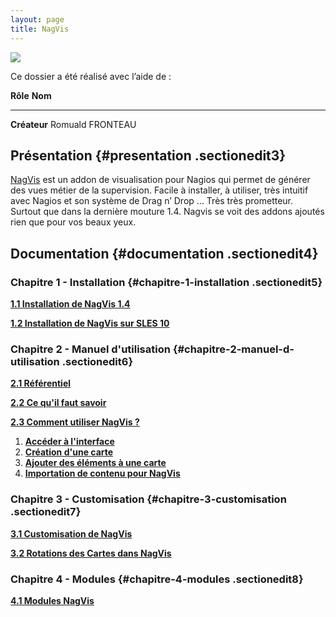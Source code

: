 ```yaml
---
layout: page
title: NagVis
---
```


[![](../..//assets/media/addons/addons/nagvis/nagvis.png)](../..//_detail/addons/addons/nagvis/nagvis.png@id=nagios%253Aaddons%253Anagvis%253Astart.html "addons:addons:nagvis:nagvis.png")

Ce dossier a été réalisé avec l’aide de :

  **Rôle**       **Nom**
  -------------- ------------------
  **Créateur**   Romuald FRONTEAU

Présentation {#presentation .sectionedit3}
------------

[NagVis](http://www.nagvis.org/ "http://www.nagvis.org/") est un addon
de visualisation pour Nagios qui permet de générer des vues métier de la
supervision. Facile à installer, à utiliser, très intuitif avec Nagios
et son système de Drag n’ Drop … Très très prometteur. Surtout que dans
la dernière mouture 1.4. Nagvis se voit des addons ajoutés rien que pour
vos beaux yeux.

Documentation {#documentation .sectionedit4}
-------------

### Chapitre 1 - Installation {#chapitre-1-installation .sectionedit5}

**[1.1 Installation de NagVis
1.4](nagvis-install.html "nagios:addons:nagvis:nagvis-install")**

**[1.2 Installation de NagVis sur SLES
10](nagvis-suse-install.html "nagios:addons:nagvis:nagvis-suse-install")**

### Chapitre 2 - Manuel d'utilisation {#chapitre-2-manuel-d-utilisation .sectionedit6}

**[2.1
Référentiel](nagvis-manuel-utilisation.html#referentiel "nagios:addons:nagvis:nagvis-manuel-utilisation")**

**[2.2 Ce qu'il faut
savoir](nagvis-manuel-utilisation.html#ce-qu-il-faut-savoir "nagios:addons:nagvis:nagvis-manuel-utilisation")**

**[2.3 Comment utiliser NagVis
?](nagvis-manuel-utilisation.html#comment-utiliser-nagvis "nagios:addons:nagvis:nagvis-manuel-utilisation")**

1.  **[Accéder à
    l'interface](nagvis-manuel-utilisation.html#referentiel "nagios:addons:nagvis:nagvis-manuel-utilisation")**
2.  **[Création d'une
    carte](nagvis-manuel-utilisation.html#creation-d-une-carte "nagios:addons:nagvis:nagvis-manuel-utilisation")**
3.  **[Ajouter des éléments à une
    carte](nagvis-manuel-utilisation.html#ajouter-des-elements-a-une-carte "nagios:addons:nagvis:nagvis-manuel-utilisation")**
4.  **[Importation de contenu pour
    NagVis](nagvis-manuel-utilisation.html#importation-de-contenu-pour-nagvis "nagios:addons:nagvis:nagvis-manuel-utilisation")**

### Chapitre 3 - Customisation {#chapitre-3-customisation .sectionedit7}

**[3.1 Customisation de
NagVis](customisation-nagvis.html "nagios:addons:nagvis:customisation-nagvis")**

**[3.2 Rotations des Cartes dans
NagVis](customisation-nagvis.html#rotation-des-cartes "nagios:addons:nagvis:customisation-nagvis")**

### Chapitre 4 - Modules {#chapitre-4-modules .sectionedit8}

**[4.1 Modules
NagVis](http://wiki.monitoring-fr.org/nagios/addons/nagvis/modules-nagvis "nagios:addons:nagvis:modules-nagvis")**